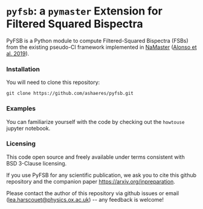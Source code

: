 # `pyfsb`: a `pymaster` Extension for Filtered Squared Bispectra

PyFSB is a Python module to compute Filtered-Squared Bispectra (FSBs) from the existing pseudo-Cl framework implemented in [NaMaster](https://github.com/LSSTDESC/NaMaster.git) ([Alonso et al. 2019](https://arxiv.org/abs/1809.09603)).


### Installation

You will need to clone this repository:

```
git clone https://github.com/ashaeres/pyfsb.git
```

### Examples

You can familiarize yourself with the code by checking out the `howtouse` jupyter notebook.

### Licensing

This code open source and freely available under terms consistent with BSD 3-Clause licensing.

If you use PyFSB for any scientific publication, we ask you to cite this github repository and the companion paper https://arxiv.org/inpreparation. 

Please contact the author of this repository via github issues or email (lea.harscouet@physics.ox.ac.uk) -- any feedback is welcome!
